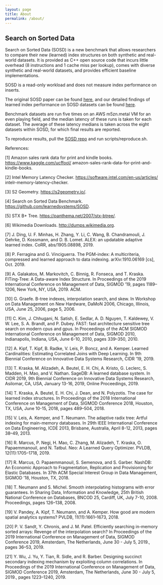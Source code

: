 ```yaml
---
layout: page
title: About
permalink: /about/
---
```


## Search on Sorted Data

Search on Sorted Data (SOSD) is a new benchmark that allows researchers
to compare their new (learned) index structures on both synthetic and real-world datasets. It is provided 
as C++ open source code that incurs little overhead (8 instructions and 1 cache miss per lookup), comes 
with diverse synthetic and real-world datasets, and provides efficient baseline implementations. 

SOSD is a read-only workload and does not measure index performance on inserts.

The original SOSD paper can be found [here](https://arxiv.org/abs/1911.13014), and our detailed findings of learned 
index performance on SOSD datasets can be found [here](https://arxiv.org/abs/2006.12804).

Benchmark datasets are run five times on an AWS m5zn.metal VM for an even playing field, and the median latency of these runs
is taken for each dataset. The average of these latency medians is taken across the eight datasets within SOSD, for which final
results are reported.

To reproduce results, pull the [SOSD repo](https://github.com/learnedsystems/SOSD) and run scripts/reproduce.sh.

References:

[1] Amazon sales rank data for print and kindle books. https://www.kaggle.com/ucffool/
amazon-sales-rank-data-for-print-and-kindle-books.

[2] Intel Memory Latency Checker. https://software.intel.com/en-us/articles/
intelr-memory-latency-checker.

[3] S2 Geometry. https://s2geometry.io/.

[4] Search on Sorted Data Benchmark. https://github.com/learnedsystems/SOSD.

[5] STX B+ Tree. https://panthema.net/2007/stx-btree/.

[6] Wikimedia Downloads. http://dumps.wikimedia.org.

[7] J. Ding, U. F. Minhas, H. Zhang, Y. Li, C. Wang, B. Chandramouli, J. Gehrke, D. Kossmann,
and D. B. Lomet. ALEX: an updatable adaptive learned index. CoRR, abs/1905.08898, 2019.

[8] P. Ferragina and G. Vinciguerra. The PGM-index: A multicriteria, compressed and learned
approach to data indexing. arXiv:1910.06169 [cs], Oct. 2019.

[9] A. Galakatos, M. Markovitch, C. Binnig, R. Fonseca, and T. Kraska. FITing-Tree: A Data-aware
Index Structure. In Proceedings of the 2019 International Conference on Management of Data,
SIGMOD ’19, pages 1189–1206, New York, NY, USA, 2019. ACM.

[10] G. Graefe. B-tree indexes, interpolation search, and skew. In Workshop on Data Management
on New Hardware, DaMoN 2006, Chicago, Illinois, USA, June 25, 2006, page 5, 2006.

[11] C. Kim, J. Chhugani, N. Satish, E. Sedlar, A. D. Nguyen, T. Kaldewey, V. W. Lee, S. A. Brandt,
and P. Dubey. FAST: fast architecture sensitive tree search on modern cpus and gpus. In
Proceedings of the ACM SIGMOD International Conference on Management of Data, SIGMOD
2010, Indianapolis, Indiana, USA, June 6-10, 2010, pages 339–350, 2010.

[12] A. Kipf, T. Kipf, B. Radke, V. Leis, P. Boncz, and A. Kemper. Learned Cardinalities: Estimating
Correlated Joins with Deep Learning. In 9th Biennial Conference on Innovative Data Systems
Research, CIDR ’19, 2019.

[13] T. Kraska, M. Alizadeh, A. Beutel, E. H. Chi, A. Kristo, G. Leclerc, S. Madden, H. Mao, and
V. Nathan. SageDB: A learned database system. In CIDR 2019, 9th Biennial Conference
on Innovative Data Systems Research, Asilomar, CA, USA, January 13-16, 2019, Online
Proceedings, 2019.

[14] T. Kraska, A. Beutel, E. H. Chi, J. Dean, and N. Polyzotis. The case for learned index structures.
In Proceedings of the 2018 International Conference on Management of Data, SIGMOD
Conference 2018, Houston, TX, USA, June 10-15, 2018, pages 489–504, 2018.

[15] V. Leis, A. Kemper, and T. Neumann. The adaptive radix tree: Artful indexing for main-memory
databases. In 29th IEEE International Conference on Data Engineering, ICDE 2013, Brisbane,
Australia, April 8-12, 2013, pages 38–49, 2013.

[16] R. Marcus, P. Negi, H. Mao, C. Zhang, M. Alizadeh, T. Kraska, O. Papaemmanouil, and
N. Tatbul. Neo: A Learned Query Optimizer. PVLDB, 12(11):1705–1718, 2019.

[17] R. Marcus, O. Papaemmanouil, S. Semenova, and S. Garber. NashDB: An Economic Approach
to Fragmentation, Replication and Provisioning for Elastic Databases. In 37th ACM Special
Interest Group in Data Management, SIGMOD ’18, Houston, TX, 2018.

[18] T. Neumann and S. Michel. Smooth interpolating histograms with error guarantees. In Sharing
Data, Information and Knowledge, 25th British National Conference on Databases, BNCOD
25, Cardiff, UK, July 7-10, 2008. Proceedings, pages 126–138, 2008.

[19] V. Pandey, A. Kipf, T. Neumann, and A. Kemper. How good are modern spatial analytics
systems? PVLDB, 11(11):1661–1673, 2018.

[20] P. V. Sandt, Y. Chronis, and J. M. Patel. Efficiently searching in-memory sorted arrays:
Revenge of the interpolation search? In Proceedings of the 2019 International Conference on
Management of Data, SIGMOD Conference 2019, Amsterdam, The Netherlands, June 30 - July
5, 2019., pages 36–53, 2019.

[21] Y. Wu, J. Yu, Y. Tian, R. Sidle, and R. Barber. Designing succinct secondary indexing
mechanism by exploiting column correlations. In Proceedings of the 2019 International
Conference on Management of Data, SIGMOD Conference 2019, Amsterdam, The Netherlands,
June 30 - July 5, 2019., pages 1223–1240, 2019.
